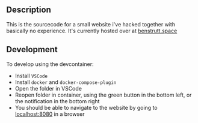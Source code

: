 ## Description
This is the sourcecode for a small website i've hacked together with basically no experience.
It's currently hosted over at [benstrutt.space](https://benstrutt.space)

## Development
To develop using the devcontainer:
- Install `VSCode`
- Install `docker` and `docker-compose-plugin`
- Open the folder in VSCode
- Reopen folder in container, using the green button in the bottom left, or the notification in the bottom right
- You should be able to navigate to the website by going to [localhost:8080](http://localhost:8080/) in a browser
